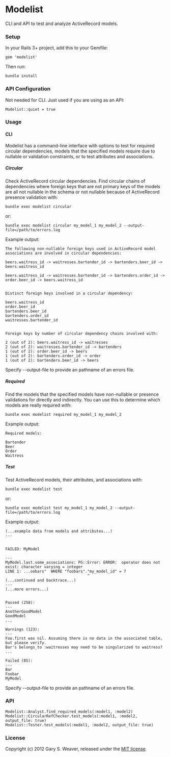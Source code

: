 Modelist
=====

CLI and API to test and analyze ActiveRecord models.

### Setup

In your Rails 3+ project, add this to your Gemfile:

    gem 'modelist'

Then run:

    bundle install

### API Configuration

Not needed for CLI. Just used if you are using as an API:

    Modelist::quiet = true

### Usage

#### CLI

Modelist has a command-line interface with options to test for required circular dependencies, models that the specified models require due to nullable or validation constraints, or to test attributes and associations.

##### Circular

Check ActiveRecord circular dependencies. Find circular chains of dependencies where foreign keys that are not primary keys of the models are all not nullable in the schema or not nullable because of ActiveRecord presence validation with:

    bundle exec modelist circular

or:

    bundle exec modelist circular my_model_1 my_model_2 --output-file=/path/to/errors.log

Example output:

    The following non-nullable foreign keys used in ActiveRecord model associations are involved in circular dependencies:

    beers.waitress_id -> waitresses.bartender_id -> bartenders.beer_id -> beers.waitress_id

    beers.waitress_id -> waitresses.bartender_id -> bartenders.order_id -> order.beer_id -> beers.waitress_id


    Distinct foreign keys involved in a circular dependency:

    beers.waitress_id
    order.beer_id
    bartenders.beer_id
    bartenders.order_id
    waitresses.bartender_id


    Foreign keys by number of circular dependency chains involved with:

    2 (out of 2): beers.waitress_id -> waitresses
    2 (out of 2): waitresses.bartender_id -> bartenders
    1 (out of 2): order.beer_id -> beers
    1 (out of 2): bartenders.order_id -> order
    1 (out of 2): bartenders.beer_id -> beers

Specify --output-file to provide an pathname of an errors file.

##### Required

Find the models that the specified models have non-nullable or presence validations for directly and indirectly. You can use this to determine which models are really required with:

    bundle exec modelist required my_model_1 my_model_2

Example output:

    Required models:

    Bartender
    Beer
    Order
    Waitress
    
##### Test

Test ActiveRecord models, their attributes, and associations with:

    bundle exec modelist test

or:

    bundle exec modelist test my_model_1 my_model_2 --output-file=/path/to/errors.log

Example output:

    (...example data from models and attributes...)
    ---


    FAILED: MyModel

    ---
    MyModel.last.some_associations: PG::Error: ERROR:  operator does not exist: character varying = integer
    LINE 1: ...oobars"  WHERE "foobars"."my_model_id" = 7
                                        ^
    (...continued and backtrace...)
    ---
    (...more errors...)


    Passed (258):
    ---
    AnotherGoodModel
    GoodModel
    ...

    Warnings (123):
    ---
    Foo.first was nil. Assuming there is no data in the associated table, but please verify.
    Bar's belongs_to :waitresses may need to be singularized to waitress?
    ...

    Failed (85):
    ---
    Bar
    Foobar
    MyModel


Specify --output-file to provide an pathname of an errors file.

### API

    Modelist::Analyst.find_required_models(:model1, :model2)
    Modelist::CircularRefChecker.test_models(:model1, :model2, output_file: true)
    Modelist::Tester.test_models(:model1, :model2, output_file: true)

### License

Copyright (c) 2012 Gary S. Weaver, released under the [MIT license][lic].

[lic]: http://github.com/garysweaver/modelist/blob/master/LICENSE
